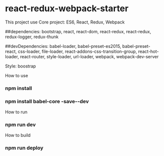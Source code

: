 # react-redux-webpack-starter

This project use
Core project: ES6, React, Redux, Webpack

##dependencies: bootstrap, react, react-dom, react-redux, react-redux, redux-logger, redux-thunk

##devDependencies: babel-loader, babel-preset-es2015, babel-preset-react, css-loader, file-loader, react-addons-css-transition-group, react-hot-loader, react-router, style-loader, url-loader, webpack, webpack-dev-server

Style: boostrap

How to use
### npm install
### npm install babel-core -save--dev

How to run
### npm run dev

How to build
### npm run deploy
